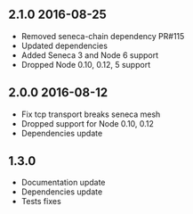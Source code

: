 ## 2.1.0 2016-08-25

* Removed seneca-chain dependency PR#115
* Updated dependencies
* Added Seneca 3 and Node 6 support
* Dropped Node 0.10, 0.12, 5 support

## 2.0.0 2016-08-12

* Fix tcp transport breaks seneca mesh
* Dropped support for Node 0.10, 0.12
* Dependencies update

## 1.3.0

* Documentation update
* Dependencies update
* Tests fixes
